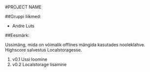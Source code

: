 #PROJECT NAME

##Gruppi liikmed:
* Andre Luts

##Eesmärk:


Ussimäng, mida on võimalik offlines mängida kasutades nooleklahve. Highscore salvestus Localstoragesse.

1. v0.1 Ussi loomine
1. v0.2 Localstorage lisamine
